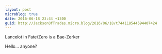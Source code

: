```yaml
---
layout: post
microblog: true
date: 2016-06-18 23:44 +1300
guid: http://JacksonOfTrades.micro.blog/2016/06/18/t744118544594407424.html
---
```

Lancelot in Fate/Zero is a Bae-Zerker

Hello... anyone?

